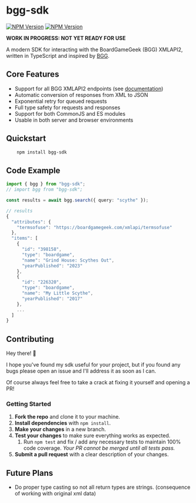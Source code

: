# bgg-sdk

[![NPM Version](https://img.shields.io/npm/v/bgg-sdk?&logo=npm)](https://www.npmjs.com/package/bgg-sdk)
[![NPM Version](https://img.shields.io/badge/coverage-100%25-green)](https://github.com/ColCross/bgg-sdk/tree/main/tests)

**WORK IN PROGRESS: NOT YET READY FOR USE**

A modern SDK for interacting with the BoardGameGeek (BGG) XMLAPI2, written in TypeScript and inspired by [BGG](https://www.npmjs.com/package/bgg).

## Core Features

- Support for all BGG XMLAPI2 endpoints (see [documentation](https://boardgamegeek.com/wiki/page/BGG_XML_API2))
- Automatic conversion of responses from XML to JSON
- Exponential retry for queued requests
- Full type safety for requests and responses
- Support for both CommonJS and ES modules
- Usable in both server and browser environments

## Quickstart

```bash
    npm install bgg-sdk
```

## Code Example

```typescript
import { bgg } from "bgg-sdk";
// import bgg from "bgg-sdk";

const results = await bgg.search({ query: "scythe" });

// results
{
  "attributes": {
    "termsofuse": "https://boardgamegeek.com/xmlapi/termsofuse"
  },
  "items": [
    {
      "id": "398158",
      "type": "boardgame",
      "name": "Grind House: Scythes Out",
      "yearPublished": "2023"
    },
    {
      "id": "226320",
      "type": "boardgame",
      "name": "My Little Scythe",
      "yearPublished": "2017"
    },
    ...
  ]
}
```

## Contributing

Hey there! 👋

I hope you've found my sdk useful for your project, but if you found any bugs please open an issue and I'll address it as soon as I can.

Of course always feel free to take a crack at fixing it yourself and opening a PR!

### Getting Started

1. **Fork the repo** and clone it to your machine.
2. **Install dependencies** with `npm install`.
3. **Make your changes** in a new branch.
4. **Test your changes** to make sure everything works as expected.
   1. Run `npm test` and fix / add any necessary tests to maintain 100% code coverage. _Your PR cannot be merged until all tests pass._
5. **Submit a pull request** with a clear description of your changes.

## Future Plans

- Do proper type casting so not all return types are strings. (consequence of working with original xml data)
